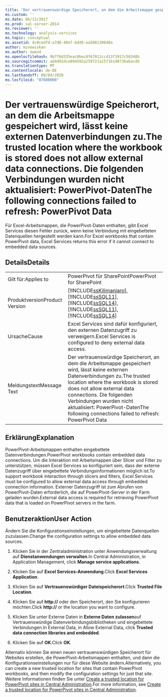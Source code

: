 ```yaml
---
title: 'Der vertrauenswürdige Speicherort, an dem die Arbeitsmappe gespeichert wird, lässt keine externen Datenverbindungen zu. Die folgenden Verbindungen wurden nicht aktualisiert: Power Pivot-Daten | Microsoft-Dokumentation'
ms.custom: ''
ms.date: 06/13/2017
ms.prod: sql-server-2014
ms.reviewer: ''
ms.technology: analysis-services
ms.topic: conceptual
ms.assetid: dc0cedfd-a7d0-40ef-bdd6-ea508130640a
author: minewiskan
ms.author: owend
ms.openlocfilehash: 9b7f6d335eac0bec0f67012cc413f3917c50348b
ms.sourcegitcommit: ad4d92dce894592a259721a1571b1d8736abacdb
ms.translationtype: MT
ms.contentlocale: de-DE
ms.lasthandoff: 08/04/2020
ms.locfileid: "87608008"
---
```

# <a name="the-trusted-location-where-the-workbook-is-stored-does-not-allow-external-data-connections-the-following-connections-failed-to-refresh-powerpivot-data"></a><span data-ttu-id="3e158-103">Der vertrauenswürdige Speicherort, an dem die Arbeitsmappe gespeichert wird, lässt keine externen Datenverbindungen zu.</span><span class="sxs-lookup"><span data-stu-id="3e158-103">The trusted location where the workbook is stored does not allow external data connections.</span></span> <span data-ttu-id="3e158-104">Die folgenden Verbindungen wurden nicht aktualisiert: PowerPivot-Daten</span><span class="sxs-lookup"><span data-stu-id="3e158-104">The following connections failed to refresh: PowerPivot Data</span></span>
  <span data-ttu-id="3e158-105">Für Excel-Arbeitsmappen, die PowerPivot-Daten enthalten, gibt Excel Services diesen Fehler zurück, wenn keine Verbindung mit eingebetteten Datenquellen hergestellt werden kann.</span><span class="sxs-lookup"><span data-stu-id="3e158-105">For Excel workbooks that contain PowerPivot data, Excel Services returns this error if it cannot connect to embedded data sources.</span></span>  
  
## <a name="details"></a><span data-ttu-id="3e158-106">Details</span><span class="sxs-lookup"><span data-stu-id="3e158-106">Details</span></span>  
  
|||  
|-|-|  
|<span data-ttu-id="3e158-107">Gilt für:</span><span class="sxs-lookup"><span data-stu-id="3e158-107">Applies to</span></span>|<span data-ttu-id="3e158-108">PowerPivot für SharePoint</span><span class="sxs-lookup"><span data-stu-id="3e158-108">PowerPivot for SharePoint</span></span>|  
|<span data-ttu-id="3e158-109">Produktversion</span><span class="sxs-lookup"><span data-stu-id="3e158-109">Product Version</span></span>|[!INCLUDE[ssKilimanjaro](../../includes/sskilimanjaro-md.md)]<span data-ttu-id="3e158-110">, [!INCLUDE[ssSQL11](../../includes/sssql11-md.md)], [!INCLUDE[ssSQL14](../../includes/sssql14-md.md)]</span><span class="sxs-lookup"><span data-stu-id="3e158-110">, [!INCLUDE[ssSQL11](../../includes/sssql11-md.md)], [!INCLUDE[ssSQL14](../../includes/sssql14-md.md)]</span></span>|  
|<span data-ttu-id="3e158-111">Ursache</span><span class="sxs-lookup"><span data-stu-id="3e158-111">Cause</span></span>|<span data-ttu-id="3e158-112">Excel Services sind dafür konfiguriert, den externen Datenzugriff zu verweigern.</span><span class="sxs-lookup"><span data-stu-id="3e158-112">Excel Services is configured to deny external data access.</span></span>|  
|<span data-ttu-id="3e158-113">Meldungstext</span><span class="sxs-lookup"><span data-stu-id="3e158-113">Message Text</span></span>|<span data-ttu-id="3e158-114">Der vertrauenswürdige Speicherort, an dem die Arbeitsmappe gespeichert wird, lässt keine externen Datenverbindungen zu.</span><span class="sxs-lookup"><span data-stu-id="3e158-114">The trusted location where the workbook is stored does not allow external data connections.</span></span> <span data-ttu-id="3e158-115">Die folgenden Verbindungen wurden nicht aktualisiert: PowerPivot-Daten</span><span class="sxs-lookup"><span data-stu-id="3e158-115">The following connections failed to refresh: PowerPivot Data</span></span>|  
  
## <a name="explanation"></a><span data-ttu-id="3e158-116">Erklärung</span><span class="sxs-lookup"><span data-stu-id="3e158-116">Explanation</span></span>  
 <span data-ttu-id="3e158-117">PowerPivot-Arbeitsmappen enthalten eingebettete Datenverbindungen.</span><span class="sxs-lookup"><span data-stu-id="3e158-117">PowerPivot workbooks contain embedded data connections.</span></span> <span data-ttu-id="3e158-118">Um die Interaktion mit Arbeitsmappen über Slicer und Filter zu unterstützen, müssen Excel Services so konfiguriert sein, dass der externe Datenzugriff über eingebettete Verbindungsinformationen möglich ist.</span><span class="sxs-lookup"><span data-stu-id="3e158-118">To support workbook interaction through slicers and filters, Excel Services must be configured to allow external data access through embedded connection information.</span></span> <span data-ttu-id="3e158-119">Externer Datenzugriff ist zum Abrufen von PowerPivot-Daten erforderlich, die auf PowerPivot-Server in der Farm geladen wurden.</span><span class="sxs-lookup"><span data-stu-id="3e158-119">External data access is required for retrieving PowerPivot data that is loaded on PowerPivot servers in the farm.</span></span>  
  
## <a name="user-action"></a><span data-ttu-id="3e158-120">Benutzeraktion</span><span class="sxs-lookup"><span data-stu-id="3e158-120">User Action</span></span>  
 <span data-ttu-id="3e158-121">Ändern Sie die Konfigurationseinstellungen, um eingebettete Datenquellen zuzulassen.</span><span class="sxs-lookup"><span data-stu-id="3e158-121">Change the configuration settings to allow embedded data sources.</span></span>  
  
1.  <span data-ttu-id="3e158-122">Klicken Sie in der Zentraladministration unter Anwendungsverwaltung auf **Dienstanwendungen verwalten**.</span><span class="sxs-lookup"><span data-stu-id="3e158-122">In Central Administration, in Application Management, click **Manage service applications**.</span></span>  
  
2.  <span data-ttu-id="3e158-123">Klicken Sie auf **Excel Services-Anwendung**.</span><span class="sxs-lookup"><span data-stu-id="3e158-123">Click **Excel Services Application**.</span></span>  
  
3.  <span data-ttu-id="3e158-124">Klicken Sie auf **Vertrauenswürdiger Dateispeicherort**.</span><span class="sxs-lookup"><span data-stu-id="3e158-124">Click **Trusted File Location**.</span></span>  
  
4.  <span data-ttu-id="3e158-125">Klicken Sie auf **http://** oder den Speicherort, den Sie konfigurieren möchten.</span><span class="sxs-lookup"><span data-stu-id="3e158-125">Click **http://** or the location you want to configure.</span></span>  
  
5.  <span data-ttu-id="3e158-126">Klicken Sie unter Externe Daten in **Externe Daten zulassen**auf Vertrauenswürdige Datenverbindungsbibliotheken und eingebettete Verbindungen.</span><span class="sxs-lookup"><span data-stu-id="3e158-126">In External Data, in Allow External Data, click **Trusted data connection libraries and embedded**.</span></span>  
  
6.  <span data-ttu-id="3e158-127">Klicken Sie auf **OK**.</span><span class="sxs-lookup"><span data-stu-id="3e158-127">Click **OK**.</span></span>  
  
 <span data-ttu-id="3e158-128">Alternativ können Sie einen neuen vertrauenswürdigen Speicherort für Websites erstellen, die PowerPivot-Arbeitsmappen enthalten, und dann die Konfigurationseinstellungen nur für diese Website ändern.</span><span class="sxs-lookup"><span data-stu-id="3e158-128">Alternatively, you can create a new trusted location for sites that contain PowerPivot workbooks, and then modify the configuration settings for just that site.</span></span> <span data-ttu-id="3e158-129">Weitere Informationen finden Sie unter [Create a trusted location for PowerPivot sites in Central Administration](create-a-trusted-location-for-power-pivot-sites-in-central-administration.md).</span><span class="sxs-lookup"><span data-stu-id="3e158-129">For more information, see [Create a trusted location for PowerPivot sites in Central Administration](create-a-trusted-location-for-power-pivot-sites-in-central-administration.md).</span></span>  
  
  
